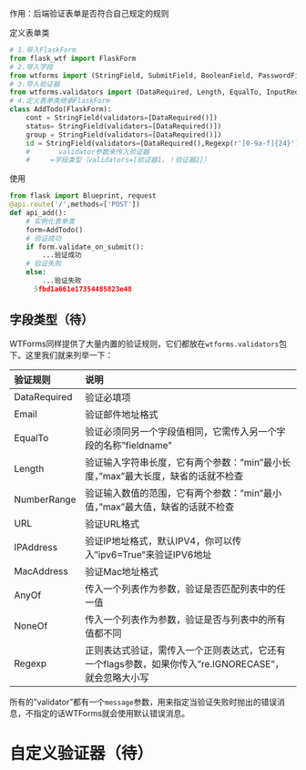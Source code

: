 作用：后端验证表单是否符合自己规定的规则

定义表单类

```python
# 1.导入FlaskForm
from flask_wtf import FlaskForm
# 2.导入字段
from wtforms import (StringField, SubmitField, BooleanField, PasswordField)
# 3.导入验证器
from wtforms.validators import (DataRequired, Length, EqualTo, InputRequired)
# 4.定义表单类继承FlaskForm
class AddTodo(FlaskForm):
    cont = StringField(validators=[DataRequired()])
    status= StringField(validators=[DataRequired()])
    group = StringField(validators=[DataRequired()])
    id = StringField(validators=[DataRequired(),Regexp(r'[0-9a-f]{24}')])#正则验证
    #       validator参数来传入验证器
    #     =字段类型（validators=[验证器1，！验证器2]）
```

使用

~~~python
from flask import Blueprint, request
@api.route('/',methods=['POST'])
def api_add():
  	# 实例化表单类
    form=AddTodo()
    # 验证成功
    if form.validate_on_submit():
    	...验证成功
    # 验证失败
    else:
    	...验证失败
      5fbd1a661e17354485823e48
~~~





## 字段类型（待）



WTForms同样提供了大量内置的验证规则，它们都放在`wtforms.validators`包下。这里我们就来列举一下：

| 验证规则     | 说明                                                         |
| :----------- | :----------------------------------------------------------- |
| DataRequired | 验证必填项                                                   |
| Email        | 验证邮件地址格式                                             |
| EqualTo      | 验证必须同另一个字段值相同，它需传入另一个字段的名称”fieldname” |
| Length       | 验证输入字符串长度，它有两个参数：”min”最小长度，”max”最大长度，缺省的话就不检查 |
| NumberRange  | 验证输入数值的范围，它有两个参数：”min”最小值，”max”最大值，缺省的话就不检查 |
| URL          | 验证URL格式                                                  |
| IPAddress    | 验证IP地址格式，默认IPV4，你可以传入”ipv6=True”来验证IPV6地址 |
| MacAddress   | 验证Mac地址格式                                              |
| AnyOf        | 传入一个列表作为参数，验证是否匹配列表中的任一值             |
| NoneOf       | 传入一个列表作为参数，验证是否与列表中的所有值都不同         |
| Regexp       | 正则表达式验证，需传入一个正则表达式，它还有一个flags参数，如果你传入”re.IGNORECASE”，就会忽略大小写 |

所有的”validator”都有一个`message`参数，用来指定当验证失败时抛出的错误消息，不指定的话WTForms就会使用默认错误消息。

# 自定义验证器（待）